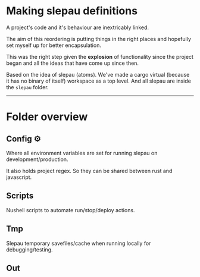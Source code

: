 # Making slepau definitions

A project's code and it's behaviour are inextricably linked. 

The aim of this reordering is putting things in the right places 
and hopefully set myself up for better encapsulation.

This was the right step given the **explosion** of functionality 
since the project began and all the ideas that have come up since then.

Based on the idea of slepau (atoms). We've made a cargo virtual (because it has no binary of itself) workspace as a top level. And all slepau are inside the `slepau` folder.

---
# Folder overview

## Config ⚙

Where all environment variables are set for running slepau on development/production.

It also holds project regex. So they can be shared between rust and javascript.

## Scripts 

Nushell scripts to automate run/stop/deploy actions.

## Tmp 

Slepau temporary savefiles/cache when running locally for debugging/testing.

## Out

